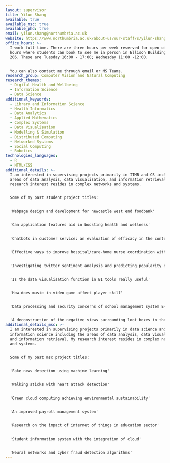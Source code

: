```yaml
---
layout: supervisor
title: Yilun Shang
available: true
available_msc: true
available_phd: true
email: yilun.shang@northumbria.ac.uk
website: https://www.northumbria.ac.uk/about-us/our-staff/s/yilun-shang/
office_hours: >-
  I work full-time. There are three hours per week reserved for open office
  hours where students can book to see me in person in Ellison Building B, Room
  206. These are Tuesday 16:00 - 17:00; Wednesday 11:00 -12:00. 


  You can also contact me through email or MS Teams.
research_group: Computer Vision and Natural Computing
research_themes:
  - Digital Health and Wellbeing
  - Information Science
  - Data Science
additional_keywords:
  - Library and Information Science
  - Health Informatics
  - Data Analytics
  - Applied Mathematics
  - Complex Systems
  - Data Visualisation
  - Modelling & Simulation
  - Distributed Computing
  - Networked Systems
  - Social Computing
  - Robotics
technologies_languages:
  - R
  - HTML/CSS
additional_details: >-
  I am interested in supervising projects primarily in ITMB and CS including the
  areas of data analysis, data visualisation, and information retrieval. My
  research interest resides in complex networks and systems.


  Some of my past student project titles:


  'Webpage design and development for newcastle west end foodbank'


  'Can application features aid in boosting health and wellness'


  'Chatbots in customer service: an evaluation of efficacy in the contemporary business environment' 


  'Effective ways to improve hospital/care-home nurse coordination with the use of a web application'


  'Investigating twitter sentiment analysis and predicting popularity of tweets with health and fitness data'


  'Is the data visualisation function in BI tools really useful'


  'How does music in video game affect player skill'


  'Data processing and security concerns of school management system E-class and Moodle'


  'A deconstruction of the negative views surrounding loot boxes in the video game industry'
additional_details_msc: >-
  I am interested in supervising projects primarily in data science and
  information science including the areas of data analysis, data visualisation,
  and information retrieval. My research interest resides in complex networks
  and systems.


  Some of my past msc project titles:


  'Fake news detection using machine learning'


  'Walking sticks with heart attack detection'


  'Green cloud computing achieving environmental sustainability'


  'An improved payroll management system'


  'Research on the impact of internet of things in education sector'


  'Student information system with the integration of cloud'


  'Neural networks and cyber fraud detection algorithms'
---
```

